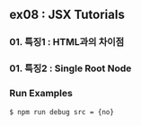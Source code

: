 ## ex08 : JSX Tutorials

### 01. 특징1 : HTML과의 차이점
### 01. 특징2 : Single Root Node

### Run Examples
```bash
$ npm run debug src = {no}
```